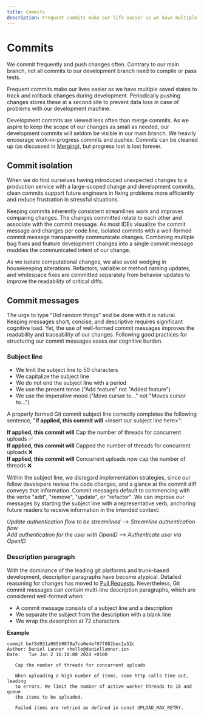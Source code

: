 ```yaml
---
title: Commits
description: Frequent commits make our life easier as we have multiple saved states to track and rollback changes during development. Periodically pushing changes stores these at a second site to prevent data loss in case of problems with our development machine.
---
```


# Commits

We commit frequently and push changes often. Contrary to our main branch, not all commits to our development branch need to compile or pass tests.

Frequent commits make our lives easier as we have multiple saved states to track and rollback changes during development. Periodically pushing changes stores these at a second site to prevent data loss in case of problems with our development machine.

Development commits are viewed less often than merge commits. As we aspire to keep the scope of our changes as small as needed, our development commits will seldom be visible in our main branch. We heavily encourage work-in-progress commits and pushes. Commits can be cleaned up (as discussed in [Merging]()), but progress lost is lost forever.

## Commit isolation

When we do find ourselves having introduced unexpected changes to a production service with a large-scoped change and development commits, clean commits support future engineers in fixing problems more efficiently and reduce frustration in stressful situations.

Keeping commits inherently consistent streamlines work and improves comparing changes. The changes committed relate to each other and associate with the commit message. As most IDEs visualize the commit message and changes per code line, isolated commits with a well-formed commit message transparently communicate changes. Combining multiple bug fixes and feature development changes into a single commit message muddies the communicated intent of our change.

As we isolate computational changes, we also avoid wedging in housekeeping alterations. Refactors, variable or method naming updates, and whitespace fixes are committed separately from behavior updates to improve the readability of critical diffs.

## Commit messages

The urge to type "Did random things" and be done with it is natural. Keeping messages short, concise, and descriptive requires significant cognitive load. Yet, the use of well-formed commit messages improves the readability and traceability of our changes. Following good practices for structuring our commit messages eases our cognitive burden.

### Subject line

- We limit the subject line to 50 characters
- We capitalize the subject line
- We do not end the subject line with a period
- We use the present tense ("Add feature" not "Added feature")
- We use the imperative mood ("Move cursor to…" not "Moves cursor to…")

A properly formed Git commit subject line <!-- vale write-good.Weasel = NO -->correctly<!-- vale write-good.Weasel = YES --> completes the following sentence, "**If applied, this commit will** <insert our subject line here\>":

**If applied, this commit will** Cap the number of threads for concurrent uploads ✅  
**If applied, this commit will** Capped the number of threads for concurrent uploads ❌  
**If applied, this commit will** Concurrent uploads now cap the number of threads ❌  

Within the subject line, we disregard implementation strategies, since our fellow developers review the code changes, and a glance at the commit diff conveys that information. Commit messages default to commencing with the verbs "add", "remove", "update", or "refactor". We can improve our messages by starting the subject line with a representative verb, anchoring future readers to receive information in the intended context:

*Update authentication flow to be streamlined* --> *Streamline authentication flow*  
*Add authentication for the user with OpenID* --> *Authenticate user via OpenID*  

### Description paragraph

With the dominance of the leading git platforms and trunk-based development, description paragraphs have become atypical. Detailed reasoning for changes has moved to [Pull Requests](). Nevertheless, Git commit messages can contain multi-line description paragraphs, which are considered well-formed when:

- A commit message consists of a subject line and a description
- We separate the subject from the description with a blank line
- We wrap the description at 72 characters

**Example**

```
commit bef8d931a985b9879a7ca0e4ef07f082bec1a52c
Author: Daniel Lanner <hello@daniellanner.io>
Date:   Tue Jan 2 16:10:00 2024 +0100

   Cap the number of threads for concurrent uploads

   When uploading a high number of items, some http calls time out, leading
   to errors. We limit the number of active worker threads to 16 and queue
   the items to be uploaded.

   Failed items are retried as defined in const UPLOAD_MAX_RETRY.

```
